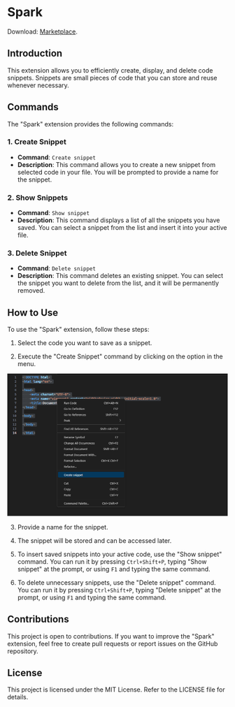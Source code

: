 # Spark

Download: [Marketplace](https://marketplace.visualstudio.com/items?itemName=SunnyDev.sparkex).

## Introduction

This extension allows you to efficiently create, display, and delete code snippets. Snippets are small pieces of code that you can store and reuse whenever necessary.

## Commands

The "Spark" extension provides the following commands:

### 1. Create Snippet

- **Command**: `Create snippet`
- **Description**: This command allows you to create a new snippet from selected code in your file. You will be prompted to provide a name for the snippet.

### 2. Show Snippets

- **Command**: `Show snippet`
- **Description**: This command displays a list of all the snippets you have saved. You can select a snippet from the list and insert it into your active file.

### 3. Delete Snippet

- **Command**: `Delete snippet`
- **Description**: This command deletes an existing snippet. You can select the snippet you want to delete from the list, and it will be permanently removed.

## How to Use

To use the "Spark" extension, follow these steps:

1. Select the code you want to save as a snippet.

2. Execute the "Create Snippet" command by clicking on the option in the menu.

![Command Example](https://github.com/RaianRodrigues/_Spark/blob/main/commandExample.png?raw=true)

3. Provide a name for the snippet.

4. The snippet will be stored and can be accessed later.

5. To insert saved snippets into your active code, use the "Show snippet" command. You can run it by pressing `Ctrl+Shift+P`, typing "Show snippet" at the prompt, or using `F1` and typing the same command.

6. To delete unnecessary snippets, use the "Delete snippet" command. You can run it by pressing `Ctrl+Shift+P`, typing "Delete snippet" at the prompt, or using `F1` and typing the same command.

## Contributions

This project is open to contributions. If you want to improve the "Spark" extension, feel free to create pull requests or report issues on the GitHub repository.

## License

This project is licensed under the MIT License. Refer to the LICENSE file for details.
